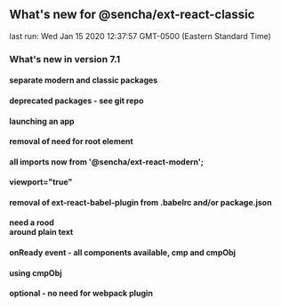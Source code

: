 ## What's new for @sencha/ext-react-classic

last run: Wed Jan 15 2020 12:37:57 GMT-0500 (Eastern Standard Time)

### What's new in version 7.1

#### separate modern and classic packages
#### deprecated packages - see git repo
#### launching an app
#### removal of need for <ExtReact> root element
#### all imports now from '@sencha/ext-react-modern';
#### viewport="true"
#### removal of ext-react-babel-plugin from .babelrc and/or package.json
#### need a rood <div> around plain text
#### onReady event - all components available, cmp and cmpObj
#### using cmpObj
#### optional - no need for webpack plugin
